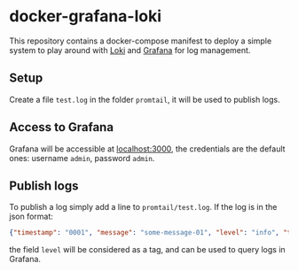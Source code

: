 # docker-grafana-loki

This repository contains a docker-compose manifest to deploy a simple system to
play around with [Loki](https://github.com/grafana/loki) and
[Grafana](https://grafana.com/) for log management.

## Setup

Create a file `test.log` in the folder `promtail`, it will be used to publish
logs.

## Access to Grafana

Grafana will be accessible at [localhost:3000](http://localhost:3000), the
credentials are the default ones: username `admin`, password `admin`.

## Publish logs

To publish a log simply add a line to `promtail/test.log`. If the log is in the
json format:

```json
{"timestamp": "0001", "message": "some-message-01", "level": "info", "trace_id": "traceId-01", "span_id": "spanId-01"}
```

the field `level` will be considered as a tag, and can be used to query logs in
Grafana.

